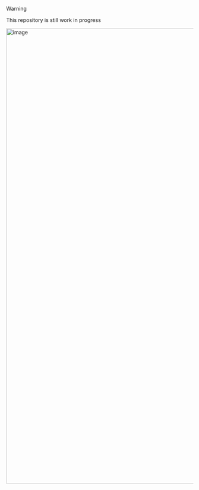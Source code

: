 > [!WARNING]  
> This repository is still work in progress

<img width="1527" height="1228" alt="image" src="https://github.com/user-attachments/assets/dc3ece94-a74b-4014-9e21-1fa02e3cea44" />
